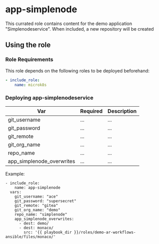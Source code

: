 # app-simplenode

This currated role contains content for the demo application "Simplenodeservice". When included, a new repository will be created

## Using the role

### Role Requirements

This role depends on the following roles to be deployed beforehand:

```yaml
- include_role:
    name: microk8s
```

### Deploying app-simplenodeservice

|Var|Required|Description|
|---|---|---|
|git_username|...|...|
|git_password|...|...|
|git_remote|...|...|
|git_org_name|...|...|
|repo_name|...|...|
|app_simplenode_overwrites|...|...|

Example:

```
- include_role:
    name: app-simplenode
  vars:
    git_username: "ace"
    git_password: "supersecret"
    git_remote: "gitea"
    git_org_name: "demo"
    repo_name: "simplenode"
    app_simplenode_overwrites:
      - dest: demo/
      - dest: monaco/
        src: '{{ playbook_dir }}/roles/demo-ar-workflows-ansible/files/monaco/'
```
